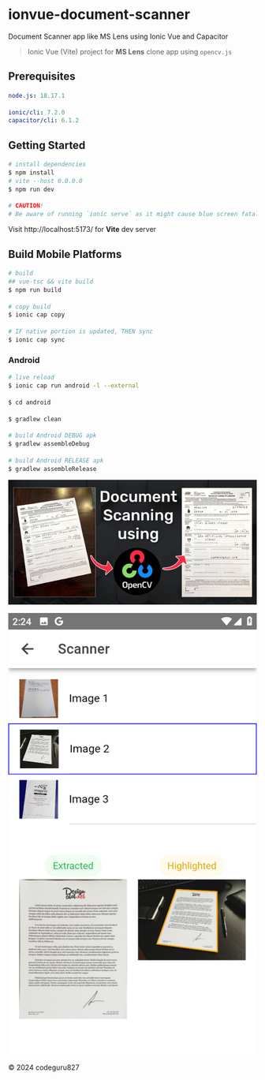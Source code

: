 # ionvue-document-scanner

Document Scanner app like MS Lens using Ionic Vue and Capacitor

> Ionic Vue (Vite) project for **MS Lens** clone app using `opencv.js`

## Prerequisites

```yaml
node.js: 18.17.1

ionic/cli: 7.2.0
capacitor/cli: 6.1.2
```

## Getting Started

```bash
# install dependencies
$ npm install
# vite --host 0.0.0.0
$ npm run dev

# CAUTION!
# Be aware of running `ionic serve` as it might cause blue screen fatal error on your laptop
```

Visit http://localhost:5173/ for **Vite** dev server

## Build Mobile Platforms

```bash
# build
## vue-tsc && vite build
$ npm run build

# copy build
$ ionic cap copy

# IF native portion is updated, THEN sync
$ ionic cap sync
```

### Android

```bash
# live reload
$ ionic cap run android -l --external

$ cd android

$ gradlew clean

# build Android DEBUG apk
$ gradlew assembleDebug

# build Android RELEASE apk
$ gradlew assembleRelease
```

![Document Scanner App](screenshot_banner.png)

![MS Lens Clone app](screenshot_scan.png)

&copy; 2024 codeguru827
